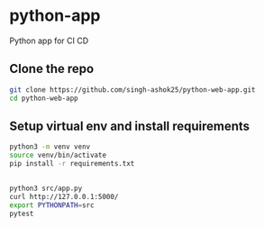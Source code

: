 # python-app
Python app for CI CD





## Clone the repo 
```sh
git clone https://github.com/singh-ashok25/python-web-app.git
cd python-web-app
```





## Setup virtual env and install requirements
```sh    
python3 -m venv venv
source venv/bin/activate
pip install -r requirements.txt

```










## 
```sh
python3 src/app.py 
curl http://127.0.0.1:5000/ 
export PYTHONPATH=src
pytest
```

